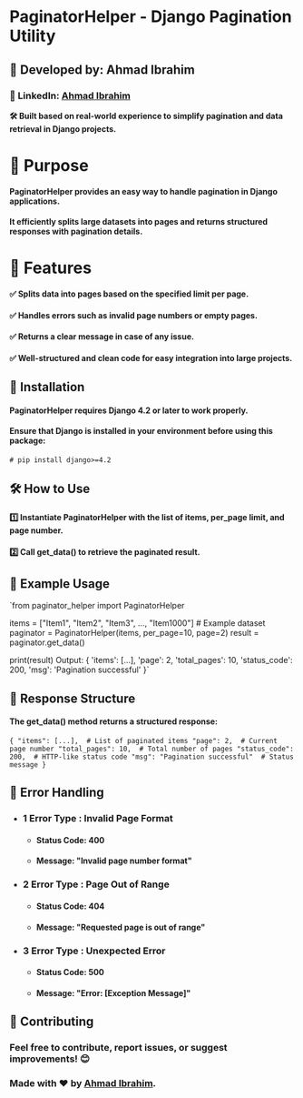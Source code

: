 # **PaginatorHelper - Django Pagination Utility**

## 🚀 Developed by: Ahmad Ibrahim

### **🔗 LinkedIn: [Ahmad Ibrahim](https://www.linkedin.com/in/ahmadibrahimpy/)**

**🛠️ Built based on real-world experience to simplify pagination and data retrieval in Django projects.**


# 🎯 Purpose

#### PaginatorHelper provides an easy way to handle pagination in Django applications.
#### It efficiently splits large datasets into pages and returns structured responses with pagination details.

# 📜 Features

#### ✅ Splits data into pages based on the specified limit per page.
#### ✅ Handles errors such as invalid page numbers or empty pages.
#### ✅ Returns a clear message in case of any issue.
#### ✅ Well-structured and clean code for easy integration into large projects.

## 📌 Installation

#### PaginatorHelper requires Django 4.2 or later to work properly.
#### Ensure that Django is installed in your environment before using this package:

`# pip install django>=4.2`

## 🛠️ How to Use

#### 1️⃣ Instantiate PaginatorHelper with the list of items, per_page limit, and page number.
#### 2️⃣ Call get_data() to retrieve the paginated result.

## 🔹 Example Usage

`from paginator_helper import PaginatorHelper

items = ["Item1", "Item2", "Item3", ..., "Item1000"]  # Example dataset
paginator = PaginatorHelper(items, per_page=10, page=2)
result = paginator.get_data()

print(result)
Output:
{
   'items': [...],
   'page': 2,
   'total_pages': 10,
   'status_code': 200,
   'msg': 'Pagination successful'
}`

## 🔄 Response Structure
#### The get_data() method returns a structured response:

`{
  "items": [...],  # List of paginated items
  "page": 2,  # Current page number
  "total_pages": 10,  # Total number of pages
  "status_code": 200,  # HTTP-like status code
  "msg": "Pagination successful"  # Status message
}`

## 📜 Error Handling
* ### 1 Error Type : Invalid Page Format
  * #### Status Code: 400
  * #### Message: "Invalid page number format"
* ### 2 Error Type : Page Out of Range
  * #### Status Code: 404
  * #### Message: "Requested page is out of range"
* ### 3 Error Type : Unexpected Error
  * #### Status Code: 500
  * #### Message: "Error: [Exception Message]"

## 🔧 Contributing

### Feel free to contribute, report issues, or suggest improvements! 😊

### Made with ❤️ by [Ahmad Ibrahim](https://www.linkedin.com/in/ahmadibrahimpy/).
